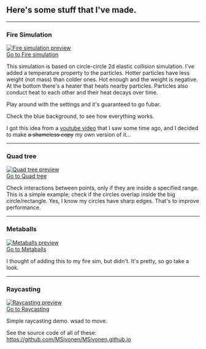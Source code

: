 ## Here's some stuff that I've made.

---

### Fire Simulation
[![Fire simulation preview](https://msivonen.github.io/firesim_preview.jpg)<br/>Go to Fire simulation](https://msivonen.github.io/firesim/index.html)

This simulation is based on circle-circle 2d elastic collision simulation. I've added a temperature property to the particles. Hotter particles have less weight (not mass) than colder ones. Hot enough and the weight is negative. At the bottom there's a heater that heats nearby particles. Particles also conduct heat to each other and their heat decays over time.

Play around with the settings and it's guaranteed to go fubar.

Check the blue background, to see how everything works.

I got this idea from a [youtube video](https://www.youtube.com/watch?v=xKEFlg_JMmU) that I saw some time ago, and I decided to make ~~a shameless copy~~ my own version of it...

---

### Quad tree
[![Quad tree preview](https://msivonen.github.io/quadTree_preview.jpg)<br/>Go to Quad tree](https://msivonen.github.io/quadTree/index.html)

Check interactions between points, only if they are inside a specified range.
This is a simple example; check if the circles overlap inside the big circle/rectangle.
Yes, I know my circles have sharp edges. That's to improve performance.

---

### Metaballs
[![Metaballs preview](https://msivonen.github.io/metaballs_preview.jpg)<br/>Go to Metaballs](https://msivonen.github.io/metaballs/index.html)

I thought of adding this to my fire sim, but didn't. It's pretty, so go take a look.

---

### Raycasting
[![Raycasting preview](https://msivonen.github.io/raycasting_preview.jpg)<br/>Go to Raycasting](https://msivonen.github.io/raycasting/index.html)

Simple raycasting demo. wsad to move.


See the source code of all of these:
https://github.com/MSivonen/MSivonen.github.io
